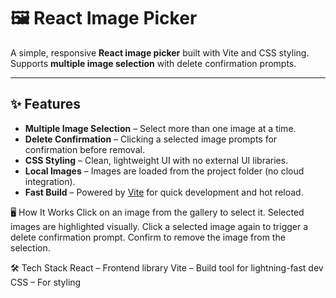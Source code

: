 # 🖼️ React Image Picker

A simple, responsive **React image picker** built with Vite and CSS styling.  
Supports **multiple image selection** with delete confirmation prompts.

---

## ✨ Features

- **Multiple Image Selection** – Select more than one image at a time.
- **Delete Confirmation** – Clicking a selected image prompts for confirmation before removal.
- **CSS Styling** – Clean, lightweight UI with no external UI libraries.
- **Local Images** – Images are loaded from the project folder (no cloud integration).
- **Fast Build** – Powered by [Vite](https://vitejs.dev/) for quick development and hot reload.


🖥️ How It Works
Click on an image from the gallery to select it.
Selected images are highlighted visually.
Click a selected image again to trigger a delete confirmation prompt.
Confirm to remove the image from the selection.

🛠️ Tech Stack
React – Frontend library
Vite – Build tool for lightning-fast dev
CSS – For styling

